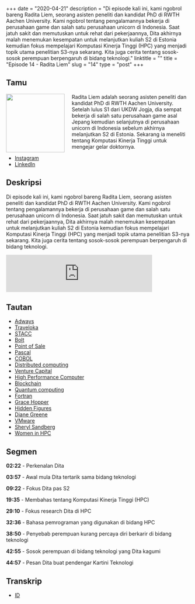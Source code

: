+++
date = "2020-04-21"
description = "Di episode kali ini, kami ngobrol bareng Radita Liem, seorang asisten peneliti dan kandidat PhD di RWTH Aachen University. Kami ngobrol tentang pengalamannya bekerja di perusahaan game dan salah satu perusahaan unicorn di Indonesia. Saat jatuh sakit dan memutuskan untuk rehat dari pekerjaannya, Dita akhirnya malah menemukan kesempatan untuk melanjutkan kuliah S2 di Estonia kemudian fokus mempelajari Komputasi Kinerja Tinggi (HPC) yang menjadi topik utama penelitian S3-nya sekarang. Kita juga cerita tentang sosok-sosok perempuan berpengaruh di bidang teknologi."
linktitle = ""
title = "Episode 14 - Radita Liem"
slug = "14"
type = "post"
+++

## Tamu

<img style="float: left; width: 160px; margin-right: 20px;" src="/img/ep14.jpg">

Radita Liem adalah seorang asisten peneliti dan kandidat PhD di RWTH Aachen University. Setelah lulus S1 dari UKDW Jogja, dia sempat bekerja di salah satu perusahaan game asal Jepang kemudian selanjutnya di perusahaan unicorn di Indonesia sebelum akhirnya melanjutkan S2 di Estonia. Sekarang ia meneliti tentang Komputasi Kinerja Tinggi untuk mengejar gelar doktornya.

- [Instagram](https://www.instagram.com/raditaliem/)
- [LinkedIn](https://www.linkedin.com/in/raditaliem/)

## Deskripsi

Di episode kali ini, kami ngobrol bareng Radita Liem, seorang asisten peneliti dan kandidat PhD di RWTH Aachen University. Kami ngobrol tentang pengalamannya bekerja di perusahaan game dan salah satu perusahaan unicorn di Indonesia. Saat jatuh sakit dan memutuskan untuk rehat dari pekerjaannya, Dita akhirnya malah menemukan kesempatan untuk melanjutkan kuliah S2 di Estonia kemudian fokus mempelajari Komputasi Kinerja Tinggi (HPC) yang menjadi topik utama penelitian S3-nya sekarang. Kita juga cerita tentang sosok-sosok perempuan berpengaruh di bidang teknologi.

<iframe src="https://anchor.fm/kartini-teknologi/embed/episodes/Episode-14---Ngobrolin-Komputasi-Kinerja-Tinggi-HPC-bersama-Radita-Liem-ed11du" height="102px" width="400px" frameborder="0" scrolling="no"></iframe>

## Tautan

- [Adways](https://id.linkedin.com/company/adways)
- [Traveloka](https://www.traveloka.com/)
- [STACC](https://www.stacc.ee/)
- [Bolt](https://bolt.eu/en/)
- [Point of Sale](https://en.wikipedia.org/wiki/Point_of_sale)
- [Pascal](<https://en.wikipedia.org/wiki/Pascal_(programming_language)>)
- [COBOL](https://en.wikipedia.org/wiki/COBOL)
- [Distributed computing](https://en.wikipedia.org/wiki/Distributed_computing)
- [Venture Capital](https://en.wikipedia.org/wiki/Venture_capital)
- [High Performance Computer](https://en.wikipedia.org/wiki/Supercomputer)
- [Blockchain](https://en.wikipedia.org/wiki/Blockchain)
- [Quantum computing](https://en.wikipedia.org/wiki/Quantum_computing)
- [Fortran](https://en.wikipedia.org/wiki/Fortran)
- [Grace Hopper](https://en.wikipedia.org/wiki/Grace_Hopper)
- [Hidden Figures](https://en.wikipedia.org/wiki/Hidden_Figures)
- [Diane Greene](https://en.wikipedia.org/wiki/Diane_Greene)
- [VMware](https://en.wikipedia.org/wiki/VMware)
- [Sheryl Sandberg](https://en.wikipedia.org/wiki/Sheryl_Sandberg)
- [Women in HPC](https://womeninhpc.org/)

## Segmen

**02:22** - Perkenalan Dita

**03:57** - Awal mula Dita tertarik sama bidang teknologi

**09:22** - Fokus Dita pas S2

**19:35** - Membahas tentang Komputasi Kinerja Tinggi (HPC)

**29:10** - Fokus research Dita di HPC

**32:36** - Bahasa pemrograman yang digunakan di bidang HPC

**38:50** - Penyebab perempuan kurang percaya diri berkarir di bidang teknologi

**42:55** - Sosok perempuan di bidang teknologi yang Dita kagumi

**44:57** - Pesan Dita buat pendengar Kartini Teknologi

## Transkrip

- [ID](transcript)
